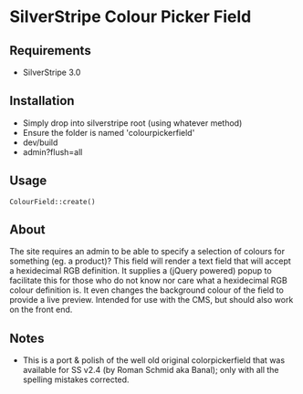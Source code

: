 SilverStripe Colour Picker Field
================================

Requirements
------------
- SilverStripe 3.0

Installation
------------
- Simply drop into silverstripe root (using whatever method)
- Ensure the folder is named 'colourpickerfield'
- dev/build
- admin?flush=all

Usage
-----
`ColourField::create()`


About
-----
The site requires an admin to be able to specify a selection of colours for something (eg. a product)?
This field will render a text field that will accept a hexidecimal RGB definition. It supplies a (jQuery powered) popup to facilitate this for those who do not know nor care what a hexidecimal RGB colour definition is. It even changes the background colour of the field to provide a live preview.
Intended for use with the CMS, but should also work on the front end.

Notes
-----
- This is a port & polish of the well old original colorpickerfield that was available for SS v2.4 (by Roman Schmid aka Banal); only with all the spelling mistakes corrected.